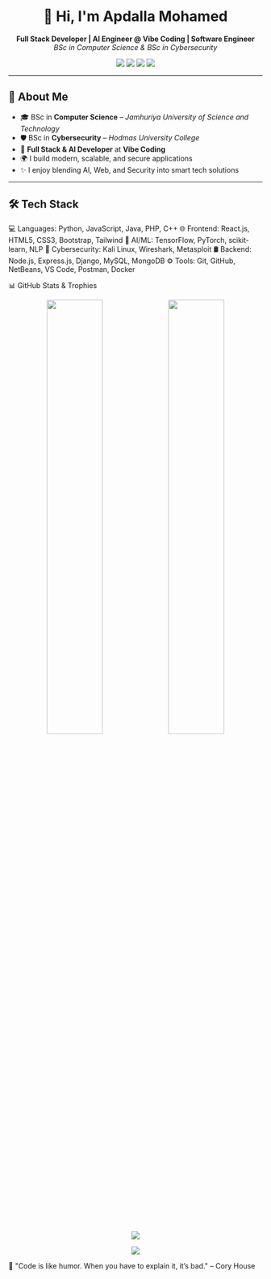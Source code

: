 <!-- GitHub Profile README for Apdalla Mohamed -->

<h1 align="center">👋 Hi, I'm Apdalla Mohamed</h1>

<p align="center">
  <b>Full Stack Developer | AI Engineer @ Vibe Coding | Software Engineer</b><br/>
  <i>BSc in Computer Science & BSc in Cybersecurity</i>
</p>

<p align="center">
  <img src="https://img.shields.io/badge/Code-FullStack-informational?style=flat&logo=javascript&color=2bbc8a"/>
  <img src="https://img.shields.io/badge/AI-Engineer-orange?style=flat&logo=python&color=orange"/>
  <img src="https://img.shields.io/badge/Cybersecurity-Specialist-blue?style=flat&logo=security&color=blue"/>
  <img src="https://img.shields.io/badge/Graduate-JUST%20%26%20Hodmas-success?style=flat&logo=graduation-cap&color=brightgreen"/>
</p>

---

## 🚀 About Me

- 🎓 BSc in **Computer Science** – *Jamhuriya University of Science and Technology*  
- 🛡️ BSc in **Cybersecurity** – *Hodmas University College*  
- 💼 **Full Stack & AI Developer** at **Vibe Coding**  
- 🌍 I build modern, scalable, and secure applications  
- ✨ I enjoy blending AI, Web, and Security into smart tech solutions

---

## 🛠️ Tech Stack


💻 Languages: Python, JavaScript, Java, PHP, C++
🌐 Frontend: React.js, HTML5, CSS3, Bootstrap, Tailwind
🧠 AI/ML: TensorFlow, PyTorch, scikit-learn, NLP
🔐 Cybersecurity: Kali Linux, Wireshark, Metasploit
🛢️ Backend: Node.js, Express.js, Django, MySQL, MongoDB
⚙️ Tools: Git, GitHub, NetBeans, VS Code, Postman, Docker



📊 GitHub Stats & Trophies
<p align="center"> <img src="https://github-readme-stats.vercel.app/api?username=apdallamohamed&show_icons=true&theme=default&bg_color=00000000" width="47%"/> <img src="https://github-readme-streak-stats.herokuapp.com?user=apdallamohamed&theme=default&hide_border=true&background=FFFFFF00" width="47%" /> </p> <p align="center"> <img src="https://github-profile-trophy.vercel.app/?username=apdallamohamed&theme=flat&no-frame=true&margin-w=15&column=7" /> </p> <p align="center"> <img src="https://activity-graph.herokuapp.com/graph?username=apdallamohamed&theme=github-light&bg_color=FFFFFF00" /> </p>


💬 "Code is like humor. When you have to explain it, it’s bad." – Cory House


